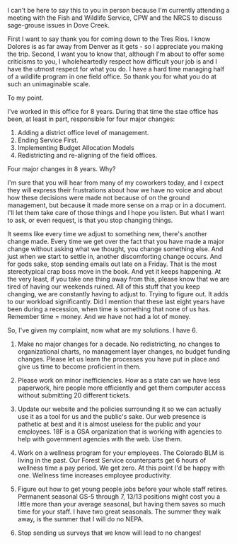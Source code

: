I can't be here to say this to you in person because I'm currently attending a meeting with the Fish and Wildlife Service, CPW and the NRCS to discuss sage-grouse issues in Dove Creek.  

First I want to say thank you for coming down to the Tres Rios.  I know Dolores is as far away from Denver as it gets - so I appreciate you making the trip.  Second, I want you to know that, although I'm about to offer some criticisms to you, I wholeheartedly respect how difficult your job is and I have the utmost respect for what you do. I have a hard time managing half of a wildlife program in one field office.  So thank you for what you do at such an unimaginable scale. 

To my point.  

I've worked in this office for 8 years.  During that time the stae office has been, at least in part, responsible for four major changes: 

1.  Adding a district office level of management.
2.  Ending Service First. 
3.  Implementing Budget Allocation Models
4.  Redistricting and re-aligning of the field offices. 

Four major changes in 8 years.  Why? 

I'm sure that you will hear from many of my coworkers today, and I expect they will express their frustrations about how we have no voice and about how these decisions were made not because of on the ground management, but because it made more sense on a map or in a document. I'll let them take care of those things and I hope you listen.  But what I want to ask, or even request, is that you stop changing things. 

It seems like every time we adjust to something new, there's another change made.  Every time we get over the fact that you have made a major change without asking what we thought, you change something else.  And just when we start to settle in, another discomforting change occurs.  And for gods sake, stop sending emails out late on a Friday.  That is the most stereotypical crap boss move in the book.  And yet it keeps happening. At the very least, if you take one thing away from this, please know that we are tired of having our weekends ruined. All of this stuff that you keep changing, we are constantly having to adjust to.  Trying to figure out.  It adds to our workload significantly. Did I mention that these last eight years have been during a recession, when time is something that none of us has.  Remember time = money.  And we have not had a lot of money. 

So, I've given my complaint, now what are my solutions.  I have 6.

1. Make no major changes for a decade. No redistricting, no changes to organizational charts, no management layer changes, no budget funding changes.  Please let us learn the processes you have put in place and give us time to become proficient in them. 

2.  Please work on minor inefficiencies.  How as a state can we have less paperwork, hire people more efficiently and get them computer access without submitting 20 different tickets. 

3.  Update our website and the policies surrounding it so we can actually use it as a tool for us and the public's sake.  Our web presence is pathetic at best and it is almost useless for the public and your employees.  18F is a GSA organization that is working with agencies to help with government agencies with the web.  Use them. 

4. Work on a wellness program for your employees.  The Colorado BLM is living in the past. Our Forest Service counterparts get 6 hours of wellness time a pay period. We get zero.  At this point I'd be happy with one.  Wellness time increases employee productivity. 

5. Figure out how to get young people jobs before your whole staff retires.  Permanent seasonal GS-5 through 7, 13/13 positions might cost you a little more than your average seasonal, but having them saves so much time for your staff.  I have two great seasonals.  The summer they walk away, is the summer that I will do no NEPA. 

6. Stop sending us surveys that we know will lead to no changes!

  